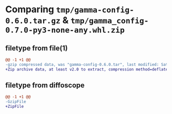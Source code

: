 # Comparing `tmp/gamma-config-0.6.0.tar.gz` & `tmp/gamma_config-0.7.0-py3-none-any.whl.zip`

## filetype from file(1)

```diff
@@ -1 +1 @@
-gzip compressed data, was "gamma-config-0.6.0.tar", last modified: Sat Feb 11 21:17:48 2023, max compression
+Zip archive data, at least v2.0 to extract, compression method=deflate
```

## filetype from diffoscope

```diff
@@ -1 +1 @@
-GzipFile
+ZipFile
```

